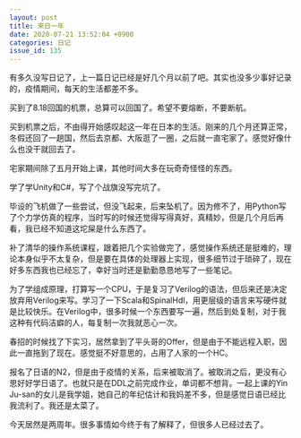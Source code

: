 ```yaml
---
layout: post
title: 来日一年
date: 2020-07-21 13:52:04 +0900
categories: 日记
issue_id: 135
---
```


有多久没写日记了，上一篇日记已经是好几个月以前了吧。其实也没多少事好记录的，疫情期间，每天的生活都差不多。

买到了8.18回国的机票，总算可以回国了。希望不要熔断，不要断航。

买到机票之后，不由得开始感叹起这一年在日本的生活。刚来的几个月还算正常，冬假还回了一趟国，然后去京都、大阪逛了一圈，之后就一直宅家了。感觉好像什么也没干就回去了。

宅家期间除了五月开始上课，其他时间大多在玩奇奇怪怪的东西。

学了学Unity和C#，写了个战旗没写完坑了。

毕设的飞机做了一些尝试，但没飞起来，后来坠机了。因为修不了，用Python写了个力学仿真的程序，当时写的时候还觉得写得真好，真精妙，但是几个月后再看，我已经不知道这坨屎是什么东西了。

补了清华的操作系统课程，跟着把几个实验做完了，感觉操作系统还是挺难的，理论本身似乎不太复杂，但是要在具体的处理器上实现，很多细节过于琐碎了，现在好多东西我也已经忘了，幸好当时还是勤勤恳恳地写了一些笔记。

为了学组成原理，打算写一个CPU，于是复习了Verilog的语法，但后来还是决定放弃用Verilog来写。学习了一下Scala和SpinalHdl，用更层级的语言来写硬件就是比较快乐。在Verilog中，很多时候一个东西要写一遍，然后到处复制，对于我这种有代码洁癖的人，每复制一次我就恶心一次。

春招的时候找了下实习，居然拿到了平头哥的Offer，但是由于不能远程入职，因此一直拖到了现在。感觉挺不好意思的，占用了人家的一个HC。

报名了日语的N2，但是由于疫情的关系，后来被取消了。被取消之后，更没有心思好好学日语了。也就只是在DDL之前完成作业，单词都不想背。一起上课的Yin Ju-san的女儿是我学姐，她自己的年纪估计和我妈差不多，但是感觉日语已经比我流利了。我还是太菜了。

今天居然是两周年。很多事情如今终于有了解释了，但很多人已经过去了。




